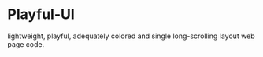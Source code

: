 # Playful-UI
lightweight, playful, adequately colored and single long-scrolling layout web page code.
